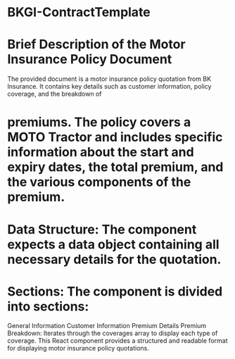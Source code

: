 # BKGI-ContractTemplate
# Brief Description of the Motor Insurance Policy Document
The provided document is a motor insurance policy quotation from BK Insurance. It contains key details such as customer information, policy coverage, and the breakdown of 

# premiums. The policy covers a MOTO Tractor and includes specific information about the start and expiry dates, the total premium, and the various components of the premium.
# Data Structure: The component expects a data object containing all necessary details for the quotation.
# Sections: The component is divided into sections:
General Information
Customer Information
Premium Details
Premium Breakdown: Iterates through the coverages array to display each type of coverage.
This React component provides a structured and readable format for displaying motor insurance policy quotations.
